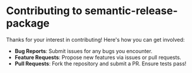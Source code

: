 # Contributing to semantic-release-package

Thanks for your interest in contributing! Here's how you can get involved:

- **Bug Reports**: Submit issues for any bugs you encounter.
- **Feature Requests**: Propose new features via issues or pull requests.
- **Pull Requests**: Fork the repository and submit a PR. Ensure tests pass!
